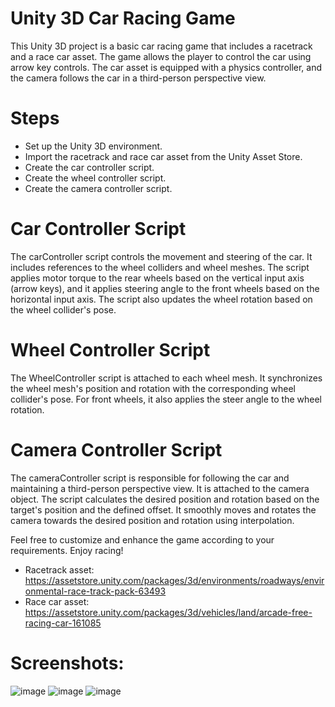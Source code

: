 # Unity 3D Car Racing Game
This Unity 3D project is a basic car racing game that includes a racetrack and a race car asset. The game allows the player to control the car using arrow key controls. The car asset is equipped with a physics controller, and the camera follows the car in a third-person perspective view.

# Steps
 - Set up the Unity 3D environment.
 - Import the racetrack and race car asset from the Unity Asset Store.
 - Create the car controller script.
 - Create the wheel controller script.
 - Create the camera controller script.

# Car Controller Script
The carController script controls the movement and steering of the car. It includes references to the wheel colliders and wheel meshes. The script applies motor torque to the rear wheels based on the vertical input axis (arrow keys), and it applies steering angle to the front wheels based on the horizontal input axis. The script also updates the wheel rotation based on the wheel collider's pose.

# Wheel Controller Script
The WheelController script is attached to each wheel mesh. It synchronizes the wheel mesh's position and rotation with the corresponding wheel collider's pose. For front wheels, it also applies the steer angle to the wheel rotation.

# Camera Controller Script
The cameraController script is responsible for following the car and maintaining a third-person perspective view. It is attached to the camera object. The script calculates the desired position and rotation based on the target's position and the defined offset. It smoothly moves and rotates the camera towards the desired position and rotation using interpolation.

Feel free to customize and enhance the game according to your requirements. Enjoy racing!

- Racetrack asset: https://assetstore.unity.com/packages/3d/environments/roadways/environmental-race-track-pack-63493
- Race car asset: https://assetstore.unity.com/packages/3d/vehicles/land/arcade-free-racing-car-161085

# Screenshots:

![image](https://github.com/kvvin/racetrack/assets/78724550/1977e9ce-e1ea-4b44-b4e6-2346b05e1378)
![image](https://github.com/kvvin/racetrack/assets/78724550/b94b8cf0-0dae-4376-b50a-903e08574f25)
![image](https://github.com/kvvin/racetrack/assets/78724550/07618fdb-92d2-407a-bb75-4d6e1f56fe4e)


